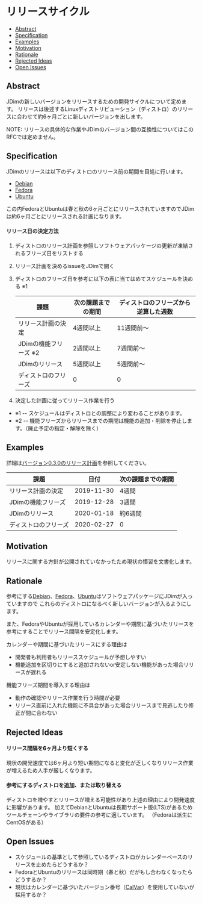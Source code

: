 # リリースサイクル

- [Abstract](#Abstract)
- [Specification](#Specification)
- [Examples](#Examples)
- [Motivation](#Motivation)
- [Rationale](#Rationale)
- [Rejected Ideas](#Rejected)
- [Open Issues](#Issues)


<a name="Abstract"></a>
## Abstract
JDimの新しいバージョンをリリースするための開発サイクルについて定めます。
リリースは後述するLinuxディストリビューション（ディストロ）のリリースに合わせて約6ヶ月ごとに新しいバージョンを出します。

NOTE: リリースの具体的な作業やJDimのバージョン間の互換性についてはこのRFCでは定めません。


<a name="Specification"></a>
## Specification
JDimのリリースは以下のディストロのリリース前の期間を目処に行います。

- [Debian](https://www.debian.org/)
- [Fedora](https://getfedora.org/)
- [Ubuntu](https://ubuntu.com/)

この内FedoraとUbuntuは春と秋の6ヶ月ごとにリリースされていますのでJDimは約6ヶ月ごとにリリースされる計画になります。

#### リリース日の決定方法

1. ディストロのリリース計画を参照しソフトウェアパッケージの更新が凍結されるフリーズ日をリストする
2. リリース計画を決めるissueをJDimで開く
3. ディストロのフリーズ日を参考に以下の表に当てはめてスケジュールを決める &#x203B;1

   | 課題                         | 次の課題までの期間 | ディストロのフリーズから逆算した週数
   | ---                          | ---                | ---
   | リリース計画の決定           | 4週間以上          | 11週間前〜
   | JDimの機能フリーズ &#x203B;2 | 2週間以上          | 7週間前〜
   | JDimのリリース               | 5週間以上          | 5週間前〜
   | ディストロのフリーズ         | 0                  | 0

4. 決定した計画に従ってリリース作業を行う

- &#x203B;1 -- スケジュールはディストロとの調整により変わることがあります。
- &#x203B;2 -- 機能フリーズからリリースまでの期間は機能の追加・削除を停止します。（廃止予定の指定・解除を除く）


<a name="Examples"></a>
## Examples
詳細は[バージョン0.3.0のリリース計画](https://github.com/JDimproved/JDim/issues/146)を参照してください。

| 課題                 | 日付       | 次の課題までの期間
| ---                  | ---        | ---
| リリース計画の決定   | 2019-11-30 | 4週間
| JDimの機能フリーズ   | 2019-12-28 | 3週間
| JDimのリリース       | 2020-01-18 | 約6週間
| ディストロのフリーズ | 2020-02-27 | 0


<a name="Motivation"></a>
## Motivation
リリースに関する方針が公開されていなかったため現状の慣習を文書化します。


<a name="Rationale"></a>
## Rationale
参考にする[Debian][deb]、[Fedora][fed]、[Ubuntu][ubu]はソフトウェアパッケージにJDimが入っていますので
これらのディストロになるべく新しいバージョンが入るようにします。

また、FedoraやUbuntuが採用しているカレンダーや期間に基づいたリリースを参考にすることでリリース間隔を安定化します。

カレンダーや期間に基づいたリリースにする理由は

- 開発者も利用者もリリーススケジュールが予想しやすい
- 機能追加を区切りにすると追加されないor安定しない機能があった場合リリースが遅れる

機能フリーズ期間を導入する理由は

- 動作の確認やリリース作業を行う時間が必要
- リリース直前に入れた機能に不具合があった場合リリースまで見逃したり修正が間に合わない


<a name="Rejected"></a>
## Rejected Ideas

#### リリース間隔を6ヶ月より短くする
現状の開発速度では6ヶ月より短い期間になると変化が乏しくなりリリース作業が増えるため人手が厳しくなります。

#### 参考にするディストロを追加、または取り替える
ディストロを増やすとリリースが増える可能性があり上述の理由により開発速度に影響があります。
加えてDebianとUbuntuは長期サポート版(LTS)があるためツールチェーンやライブラリの要件の参考に適しています。
（Fedoraは派生にCentOSがある）


<a name="Issues"></a>
## Open Issues
- スケジュールの基準として参照しているディストロがカレンダーベースのリリースを止めたらどうするか？
- FedoraとUbuntuのリリースは同時期（春と秋）だがもし合わなくなったらどうするか？
- 現状はカレンダーに基づいたバージョン番号（[CalVar]）を使用していないが採用するか？


[deb]: https://tracker.debian.org/pkg/jdim
[ubu]: https://launchpad.net/ubuntu/+source/jdim
[fed]: https://src.fedoraproject.org/rpms/jd
[CalVar]: https://calver.org/ "Calendar Versioning"
